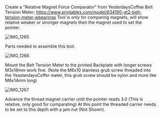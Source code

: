 Create a "Relative Magnet Force Comparator" from YesterdaysCoffee Belt Tension Meter;
https://www.printables.com/model/634190-gt2-belt-tension-meter-wbearings
Tool is only for comparing magnets, will show relative weaker or stronger magnets then the magnet used to set the pointer.

![IMG_1265](https://github.com/user-attachments/assets/74fbae29-5514-4c62-a287-c1178246443d)

Parts needed to assemble this tool.

![IMG_1266](https://github.com/user-attachments/assets/fe9f9a62-2401-4587-af1d-325ef5402322)

Mount the Belt Tension Meter to the printed Backplate with longer screws M3x18mm work fine. (Note the M6x10 stainless grub screw threaded into the YeasterdaysCoffer meter, this grub screw should be nylon and more like M6x14mm long)

![IMG_1267](https://github.com/user-attachments/assets/917c4582-7395-45e2-8fe8-983bb76fda4a)

Advance the thread magnet carrier until the pointer reads 3.0 (This is relative, only good for comparating) At this point the threaded carrier needs to be set to this depth with a jam nut (Not Shown).
